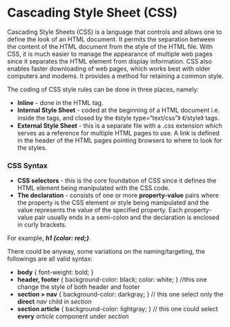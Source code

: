 # Cascading Style Sheet (CSS)

Cascading Style Sheets (CSS) is a language that controls and allows one to define the look of an HTML document. It permits the separation between the content of the HTML document from the style of the HTML file. With CSS, it is much easier to manage the appearance of multiple web pages since it separates the HTML element from display information. CSS also enables faster downloading of web pages, which works best with older computers and modems. It provides a method for retaining a common style.

The coding of CSS style rules can be done in three places, namely:

* **Inline** - done in the HTML tag.
* **Internal Style Sheet** - coded at the beginning of a HTML document i.e. inside the <head></head> tags, and closed by the 《style type=“text/css”》 《/style》 tags.
* **External Style Sheet** - this is a separate file with a .css extension which serves as a reference for multiple HTML pages to use. A link is defined in the header of the HTML pages pointing browsers to where to look for the styles.

### CSS Syntax

* **CSS selectors** - this is the core foundation of CSS since it defines the HTML element being manipulated with the CSS code.
* **The declaration** - consists of one or more **property-value** pairs where the property is the CSS element or style being manipulated and the value represents the value of the specified property. Each property-value pair usually ends in a semi-colon and the declaration is enclosed in curly brackets. 

For example, <em><strong>h1 {color: red;}</strong></em>.

There could be anyway, some variations on the naming/targeting, the followings are all valid syntax:

* **body** { font-weight: bold; } 
* **header, footer** { background-color: black; color: white; } //this one change the style of both header and footer
* **section > nav** { background-color: darkgray; }  // this one select only the **direct** *nav* child in *section*
* **section article** { background-color: lightgray; } // this one could select **every** *article* component under *section*

